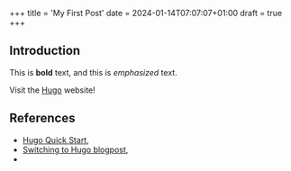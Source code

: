 +++
title = 'My First Post'
date = 2024-01-14T07:07:07+01:00
draft = true
+++
## Introduction

This is **bold** text, and this is *emphasized* text.

Visit the [Hugo](https://gohugo.io) website!

## References

- [Hugo Quick Start](https://gohugo.io/getting-started/quick-start/),
- [Switching to Hugo blogpost](https://jacobtomlinson.dev/posts/2019/switching-to-hugo/),
- 


